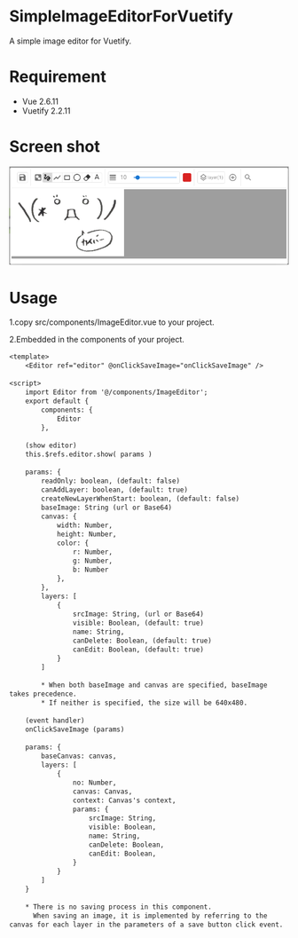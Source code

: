 # SimpleImageEditorForVuetify
A simple image editor for Vuetify.

# Requirement
* Vue 2.6.11
* Vuetify 2.2.11

# Screen shot
![画面](https://github.com/Tomson-Sakata/SimpleImageEditorForVuetify/blob/images/screenshot.jpg)

# Usage
1.copy src/components/ImageEditor.vue to your project.

2.Embedded in the components of your project.
    
    <template>
        <Editor ref="editor" @onClickSaveImage="onClickSaveImage" />
    
    <script>
        import Editor from '@/components/ImageEditor';
        export default {
            components: {
                Editor
            },

        (show editor)
        this.$refs.editor.show( params )

        params: {
            readOnly: boolean, (default: false)
            canAddLayer: boolean, (default: true)
            createNewLayerWhenStart: boolean, (default: false)
            baseImage: String (url or Base64)
            canvas: {
                width: Number,
                height: Number,
                color: {
                    r: Number,
                    g: Number,
                    b: Number
                },
            },
            layers: [
                {
                    srcImage: String, (url or Base64)
                    visible: Boolean, (default: true)
                    name: String,
                    canDelete: Boolean, (default: true)
                    canEdit: Boolean, (default: true)
                }
            ]

            * When both baseImage and canvas are specified, baseImage takes precedence.
            * If neither is specified, the size will be 640x480.

        (event handler)
        onClickSaveImage (params) 

        params: {
            baseCanvas: canvas,
            layers: [
                {
                    no: Number,
                    canvas: Canvas,
                    context: Canvas's context,
                    params: {
                        srcImage: String,
                        visible: Boolean,
                        name: String,
                        canDelete: Boolean,
                        canEdit: Boolean,
                    }
                }
            ]
        }

        * There is no saving process in this component.
          When saving an image, it is implemented by referring to the canvas for each layer in the parameters of a save button click event.

